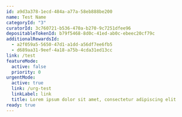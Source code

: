 ```yaml
---
id: a9d3a378-1ecd-484a-a77a-58eb888be200
name: Test Name
categoryId: "3"
curatorId: 3c760721-b536-470a-b270-9c7251dfee96
depositableTokenId: b79f5468-8d0c-41ed-ab0c-ebeec20cf79c
additionalRewardsId:
  - a2f059a5-5650-47d1-a1dd-a56df7ee6fb5
  - d689aa31-9eef-4a18-a75b-4cda31ed13cc
link: /test
featureMode:
  active: false
  priority: 0
urgentMode:
  active: true
  link: /urg-test
  linkLabel: link
  title: Lorem ipsum dolor sit amet, consectetur adipiscing elit
ready: true
---
```

